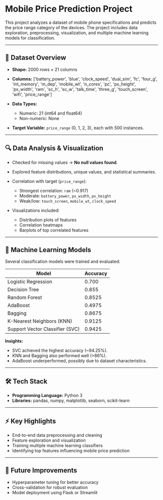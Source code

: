 # Mobile Price Prediction Project

This project analyzes a dataset of mobile phone specifications and predicts the price range category of the devices. The project includes data exploration, preprocessing, visualization, and multiple machine learning models for classification.

---

## 📁 Dataset Overview

- **Shape:** 2000 rows × 21 columns
- **Columns:** ['battery_power', 'blue', 'clock_speed', 'dual_sim', 'fc', 'four_g',
'int_memory', 'm_dep', 'mobile_wt', 'n_cores', 'pc', 'px_height',
'px_width', 'ram', 'sc_h', 'sc_w', 'talk_time', 'three_g',
'touch_screen', 'wifi', 'price_range']


- **Data Types:**  
  - Numeric: 21 (int64 and float64)  
  - Non-numeric: None

- **Target Variable:** `price_range` (0, 1, 2, 3), each with 500 instances.

---

## 🔍 Data Analysis & Visualization

- Checked for missing values → **No null values found**.  
- Explored feature distributions, unique values, and statistical summaries.  
- Correlation with target (`price_range`):  
  - Strongest correlation: `ram` (~0.917)  
  - Moderate: `battery_power`, `px_width`, `px_height`  
  - Weak/low: `touch_screen`, `mobile_wt`, `clock_speed`  

- Visualizations included:
  - Distribution plots of features
  - Correlation heatmaps
  - Barplots of top correlated features

---

## 🤖 Machine Learning Models

Several classification models were trained and evaluated:

| Model                     | Accuracy |
|----------------------------|---------|
| Logistic Regression        | 0.700   |
| Decision Tree              | 0.855   |
| Random Forest              | 0.8525  |
| AdaBoost                   | 0.4975  |
| Bagging                    | 0.8675  |
| K-Nearest Neighbors (KNN)  | 0.9125  |
| Support Vector Classifier (SVC) | 0.9425 |

**Insights:**  
- SVC achieved the highest accuracy (~94.25%).  
- KNN and Bagging also performed well (>86%).  
- AdaBoost underperformed, possibly due to dataset characteristics.

---

## 🛠 Tech Stack

- **Programming Language:** Python 3  
- **Libraries:** pandas, numpy, matplotlib, seaborn, scikit-learn  

---

## ⚡ Key Highlights

- End-to-end data preprocessing and cleaning
- Feature exploration and visualization
- Training multiple machine learning classifiers
- Identifying top features influencing mobile price prediction

---

## 🚀 Future Improvements

- Hyperparameter tuning for better accuracy
- Cross-validation for robust evaluation
- Model deployment using Flask or Streamlit
